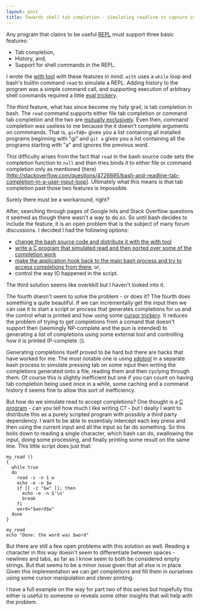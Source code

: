 ```yaml
---
layout: post
title: Towards shell tab completion - Simulating readline to capture intermediate input
---
```


Any program that claims to be useful [REPL](https://en.wikipedia.org/wiki/Read-eval-print_loop)
must support three basic features:

* Tab completion,
* History, and,
* Support for shell commands in the REPL.

I wrote the [with tool](https://github.com/mchav/With) with these features in mind.
`with` uses a `while` loop and bash's builtin command `read` to simulate a REPL.
Adding history to the program was a simple command call, and supporting execution of arbitrary
shell commands required a little [eval trickery](https://github.com/mchav/with/issues/23).


The third feature, what has since become my holy grail, is tab completion in bash.
The `read` command supports either file tab completion or command tab completion and the 
two are [mutually exclusively](http://stackoverflow.com/questions/12044574/getting-complete-and-menu-complete-to-work-together).
Even then, command completion was useless to me because the it doesn't complete arguments on commmands. That is,
`gi<TAB>` gives you a list containing all installed programs beginning with "gi" and `git a` gives you a list
containing all the programs starting with "a" and ignores the previous word.

This difficulty arises from the fact that `read` in the bash source code sets the completion function to `null`
and then tries binds it to either file or command completion only as mentioned (here)[http://stackoverflow.com/questions/4726695/bash-and-readline-tab-completion-in-a-user-input-loop]. Ultimately what this means is that tab completion past those two features
is impossible. 

Surely there must be a workaround, right?

After, searching through pages of Google hits and Stack Overflow questions it seemed as though there wasn't a way to do so.
So until bash decides to include the feature, it is an open problem that is the subject of many forum discussions.
I decided I had the following options:

* [change the bash source code and distribute it with the with tool](https://media.giphy.com/media/O8lbnqdFAgunm/giphy.gif)
* [write a C program that simulated read and then ported over some of the completion work](https://41dcdfcd4dea0e5aba20-931851ca4d0d7cdafe33022cf8264a37.ssl.cf1.rackcdn.com/5971464_kanye-west-caught-smiling-and-then-frowning_6a0a7fd1_m.jpg?bg=51353A)
* [make the application hook back to the main bash process and try to access completions from there](http://superuser.com/questions/175799/does-bash-have-a-hook-that-is-run-before-executing-a-command), or,
* control the way IO happened in the script.

The third solution seems like overkkill but I haven't looked into it. 

The fourth doesn't seem to solve the problem - or does it?
The fourth does something a quite beautiful. If we can incrementally get the input then we can use it to start a script or process that
generates completions for us and the control what is printed and how using some [cursor trickery](http://www.idem-singapore.com/sites/live.idemsg2015.site.gsi.sg/files/No%20Under%2018.png). It reduces the problem of trying to get completions from a comand that doesn't support
 then (seemingly NP-complete and the pun is intended) to generating a list of completions using some external tool and controlling how it is printed (P-complete :)). 

Generating completions itself proved to be hard but there are hacks that have worked for me. The most notable one is using [xdotool](http://www.semicomplete.com/projects/xdotool/) in a separate bash process to simulate pressing tab on some input then writing the completions
generated onto a file, reading them and then cyclying through them. Of course this is slightly inefficient but one if you can count on 
having tab completion being used once in a while, some caching and a command history it seems fine to allow this sort of inefficiency.

But how do we simulate read to accept completions? One thought is a [C program](http://2.bp.blogspot.com/-rofkX14qGUA/UB04M3NJ2wI/AAAAAAAACEk/w-BDMoI7sFU/s320/kanye-west-laugh.gif) - can you tell how much I like writing C? - but I deally I want to distribute this as a purely
scripted program with possibly a third party dependency. I want to be able to essentialy intercept each key press and then using the current input and all the input so far
do something. So this boils down to reading a single character, which bash can do, swallowing the input, doing some processing,
and finally printing some result on the same line. This little script does just that:

```
my_read ()
{
  while true
  do
    read -s -n 1 w
    echo -e -n $w
    if [[ -z "$w" ]]; then
      echo -e -n $'\n'
      break
    fi
    word="$word$w"
  done
}

my_read
echo "Done: the word was $word"
```

But there are still a few open problems with this solution as well. Reading a character in this way doesn't seem to differentiate between
spaces - newlines and tabs, as far as I know seem to both be considered empty strings. But that seems to be a minor issue given that all else is in place. Given this implementation we can get completions and fill them in ourselves using some cursor manipulation and clever printing.

I have a full example on the way for part two of this series but hopefully this either is useful to someone or reveals some other insights that will help with the problem.